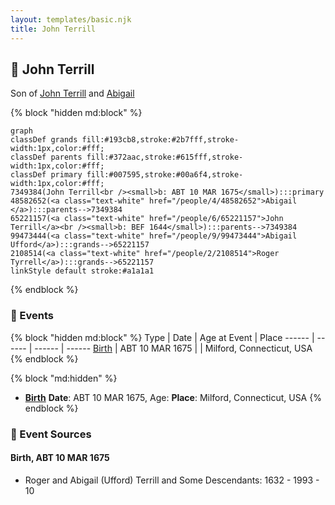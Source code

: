 ```yaml
---
layout: templates/basic.njk
title: John Terrill
---
```

## 🔵 John Terrill

Son of [John Terrill](/people/6/65221157) and [Abigail ](/people/4/48582652)

{% block "hidden md:block" %}
```mermaid
graph
classDef grands fill:#193cb8,stroke:#2b7fff,stroke-width:1px,color:#fff;
classDef parents fill:#372aac,stroke:#615fff,stroke-width:1px,color:#fff;
classDef primary fill:#007595,stroke:#00a6f4,stroke-width:1px,color:#fff;
7349384(John Terrill<br /><small>b: ABT 10 MAR 1675</small>):::primary
48582652(<a class="text-white" href="/people/4/48582652">Abigail </a>):::parents-->7349384
65221157(<a class="text-white" href="/people/6/65221157">John Terrill</a><br /><small>b: BEF 1644</small>):::parents-->7349384
99473444(<a class="text-white" href="/people/9/99473444">Abigail Ufford</a>):::grands-->65221157
2108514(<a class="text-white" href="/people/2/2108514">Roger Tyrrell</a>):::grands-->65221157
linkStyle default stroke:#a1a1a1
```
{% endblock %}

### 📆 Events

{% block "hidden md:block" %}
Type | Date | Age at Event | Place
------ | ------ | ------ | ------
[Birth](#event-event-2) | ABT 10 MAR 1675 |  | Milford, Connecticut, USA
{% endblock %}

{% block "md:hidden" %}
- **[Birth](#event-event-2)**
**Date**: ABT 10 MAR 1675, Age:
**Place**: Milford, Connecticut, USA
{% endblock %}

### 📰 Event Sources

#### <a id="event-event-2"></a> Birth, ABT 10 MAR 1675
* Roger and Abigail (Ufford) Terrill and Some Descendants: 1632 - 1993  - 10